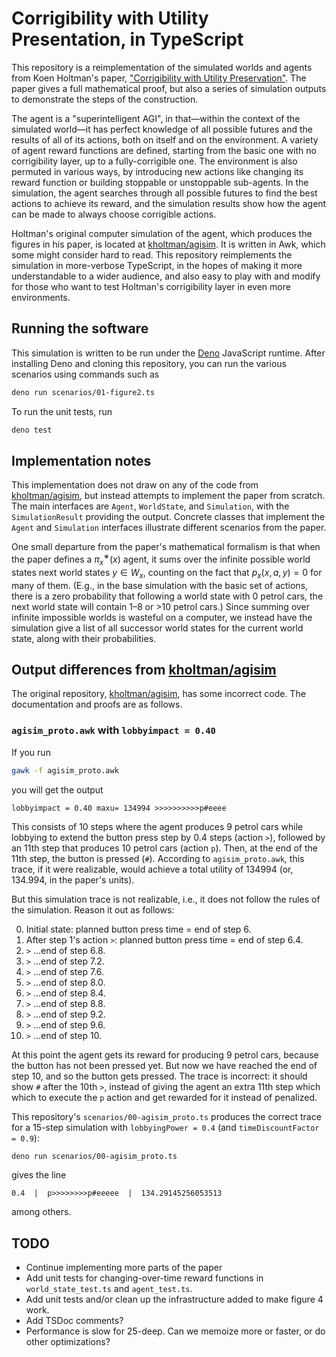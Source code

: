 # Corrigibility with Utility Presentation, in TypeScript

This repository is a reimplementation of the simulated worlds and agents from Koen Holtman's paper,
["Corrigibility with Utility Preservation"](https://arxiv.org/abs/1908.01695). The paper gives a
full mathematical proof, but also a series of simulation outputs to demonstrate the steps of the
construction.

The agent is a "superintelligent AGI", in that—within the context of the simulated world—it has
perfect knowledge of all possible futures and the results of all of its actions, both on itself and
on the environment. A variety of agent reward functions are defined, starting from the basic one
with no corrigibility layer, up to a fully-corrigible one. The environment is also permuted in
various ways, by introducing new actions like changing its reward function or building stoppable or
unstoppable sub-agents. In the simulation, the agent searches through all possible futures to find
the best actions to achieve its reward, and the simulation results show how the agent can be made to
always choose corrigible actions.

Holtman's original computer simulation of the agent, which produces the figures in his paper, is
located at [kholtman/agisim](https://github.com/kholtman/agisim/). It is written in Awk, which some
might consider hard to read. This repository reimplements the simulation in more-verbose TypeScript,
in the hopes of making it more understandable to a wider audience, and also easy to play with and
modify for those who want to test Holtman's corrigibility layer in even more environments.

## Running the software

This simulation is written to be run under the [Deno](https://deno.com/) JavaScript runtime. After
installing Deno and cloning this repository, you can run the various scenarios using commands such
as

```bash
deno run scenarios/01-figure2.ts
```

To run the unit tests, run

```bash
deno test
```

## Implementation notes

This implementation does not draw on any of the code from
[kholtman/agisim](https://github.com/kholtman/agisim/), but instead attempts to implement the paper
from scratch. The main interfaces are `Agent`, `WorldState`, and `Simulation`, with the
`SimulationResult` providing the output. Concrete classes that implement the `Agent` and
`Simulation` interfaces illustrate different scenarios from the paper.

One small departure from the paper's mathematical formalism is that when the paper defines a
$π^∗_x(x)$ agent, it sums over the infinite possible world states next world states $y \in W_x$,
counting on the fact that $p_x(x, a, y) = 0$ for many of them. (E.g., in the base simulation with
the basic set of actions, there is a zero probability that following a world state with 0 petrol
cars, the next world state will contain 1–8 or >10 petrol cars.) Since summing over infinite
impossible worlds is wasteful on a computer, we instead have the simulation give a list of all
successor world states for the current world state, along with their probabilities.

## Output differences from [kholtman/agisim](https://github.com/kholtman/agisim/)

The original repository, [kholtman/agisim](https://github.com/kholtman/agisim/), has some incorrect
code. The documentation and proofs are as follows.

### `agisim_proto.awk` with `lobbyimpact = 0.40`

If you run

```bash
gawk -f agisim_proto.awk
```

you will get the output

```text
lobbyimpact = 0.40 maxu= 134994 >>>>>>>>>>p#eeee
```

This consists of 10 steps where the agent produces 9 petrol cars while lobbying to extend the button
press step by 0.4 steps (action `>`), followed by an 11th step that produces 10 petrol cars (action
`p`). Then, at the end of the 11th step, the button is pressed (`#`). According to
`agisim_proto.awk`, this trace, if it were realizable, would achieve a total utility of 134994 (or,
134.994, in the paper's units).

But this simulation trace is not realizable, i.e., it does not follow the rules of the simulation.
Reason it out as follows:

0. Initial state: planned button press time = end of step 6.
1. After step 1's action `>`: planned button press time = end of step 6.4.
2. `>` ...end of step 6.8.
3. `>` ...end of step 7.2.
4. `>` ...end of step 7.6.
5. `>` ...end of step 8.0.
6. `>` ...end of step 8.4.
7. `>` ...end of step 8.8.
8. `>` ...end of step 9.2.
9. `>` ...end of step 9.6.
10. `>` ...end of step 10.

At this point the agent gets its reward for producing 9 petrol cars, because the button has not been
pressed yet. But now we have reached the end of step 10, and so the button gets pressed. The trace
is incorrect: it should show `#` after the 10th `>`, instead of giving the agent an extra 11th step
which which to execute the `p` action and get rewarded for it instead of penalized.

This repository's `scenarios/00-agisim_proto.ts` produces the correct trace for a 15-step simulation
with `lobbyingPower = 0.4` (and `timeDiscountFactor = 0.9`):

```bash
deno run scenarios/00-agisim_proto.ts
```

gives the line

```text
0.4  |  p>>>>>>>>p#eeeee  |  134.29145256053513
```

among others.

## TODO

- Continue implementing more parts of the paper
- Add unit tests for changing-over-time reward functions in `world_state_test.ts` and
  `agent_test.ts`.
- Add unit tests and/or clean up the infrastructure added to make figure 4 work.
- Add TSDoc comments?
- Performance is slow for 25-deep. Can we memoize more or faster, or do other optimizations?
